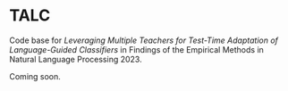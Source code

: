# TALC
Code base for *Leveraging Multiple Teachers for Test-Time Adaptation of Language-Guided Classifiers* in Findings of the Empirical Methods in Natural Language Processing 2023.

Coming soon.
